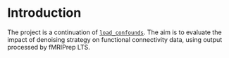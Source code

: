 # Introduction 

The project is a continuation of [`load_confounds`](https://github.com/SIMEXP/load_confounds). 
The aim is to evaluate the impact of denoising strategy on functional connectivity data, using output processed by fMRIPrep LTS.
